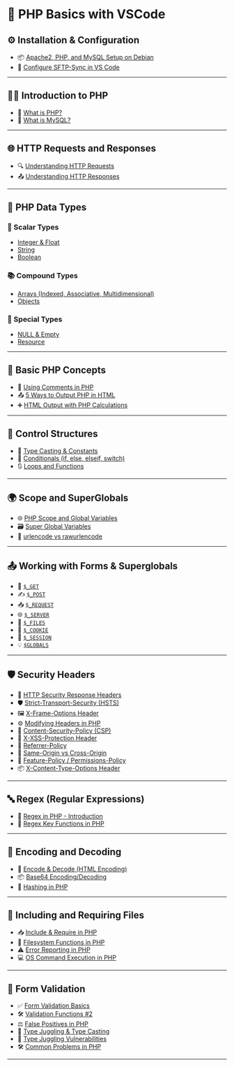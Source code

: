 
# 📘 PHP Basics with VSCode

## ⚙️ Installation & Configuration

* 📦 [Apache2, PHP, and MySQL Setup on Debian](https://github.com/nikhilpatidar01/Web-Application-Penetration-Testing/blob/Master/1.%20PHP%20Basics%20with%20VSCode/1.%20PHP%2C%20VSCode%2C%20Server%20Setup/1.%20Debian%20Apache2%20PHP%20MySQL%20Install%20and%20Setup.md)
* 🔄 [Configure SFTP-Sync in VS Code](https://github.com/nikhilpatidar01/Web-Application-Penetration-Testing/blob/Master/1.%20PHP%20Basics%20with%20VSCode/1.%20PHP%2C%20VSCode%2C%20Server%20Setup/2.%20sftp-sync%20in%20VS%20Code.md#-how-to-install-and-set-up-sftp-sync-by-natizyskunk)

---

## 🧑‍💻 Introduction to PHP

* 📖 [What is PHP?](https://github.com/nikhilpatidar01/Web-Application-Penetration-Testing/blob/Master/1.%20PHP%20Basics%20with%20VSCode/2.%20Introduction%20of%20PHP/1.%20What%20is%20PHP.md#-php)
* 💾 [What is MySQL?](https://github.com/nikhilpatidar01/Web-Application-Penetration-Testing/blob/Master/1.%20PHP%20Basics%20with%20VSCode/2.%20Introduction%20of%20PHP/2.%20What%20is%20MySQL.md#-mysql)

---

## 🌐 HTTP Requests and Responses

* 🔍 [Understanding HTTP Requests](https://github.com/nikhilpatidar01/Web-Application-Penetration-Testing/blob/Master/1.%20PHP%20Basics%20with%20VSCode/3.%20HTTP%20Concepts/1.%20HTTP%20Requests%20and%20Responses.md#-web-fundamentals)
* 📤 [Understanding HTTP Responses](https://github.com/nikhilpatidar01/Web-Application-Penetration-Testing/blob/Master/1.%20PHP%20Basics%20with%20VSCode/3.%20HTTP%20Concepts/1.%20HTTP%20Requests%20and%20Responses.md#2%EF%B8%8F%E2%83%A3-what-is-an-http-response)

---

## 🧱 PHP Data Types

### 🔢 Scalar Types

* [Integer & Float](https://github.com/nikhilpatidar01/Web-Application-Penetration-Testing/blob/Master/1.%20PHP%20Basics%20with%20VSCode/4.%20PHP%20Data%20Types/1.%20Scalar%20Types/1.%20Integer%20and%20Float.md)
* [String](https://github.com/nikhilpatidar01/Web-Application-Penetration-Testing/blob/Master/1.%20PHP%20Basics%20with%20VSCode/4.%20PHP%20Data%20Types/1.%20Scalar%20Types/2.%20String.md)
* [Boolean](https://github.com/nikhilpatidar01/Web-Application-Penetration-Testing/blob/Master/1.%20PHP%20Basics%20with%20VSCode/4.%20PHP%20Data%20Types/1.%20Scalar%20Types/3.%20Boolean.md)

### 📚 Compound Types

* [Arrays (Indexed, Associative, Multidimensional)](https://github.com/nikhilpatidar01/Web-Application-Penetration-Testing/blob/Master/1.%20PHP%20Basics%20with%20VSCode/4.%20PHP%20Data%20Types/2.%20Compound%20Types/1.%20Arrays.md)
* [Objects](https://github.com/nikhilpatidar01/Web-Application-Penetration-Testing/blob/Master/1.%20PHP%20Basics%20with%20VSCode/4.%20PHP%20Data%20Types/2.%20Compound%20Types/2.%20Objects.md)

### 🧩 Special Types

* [NULL & Empty](https://github.com/nikhilpatidar01/Web-Application-Penetration-Testing/blob/Master/1.%20PHP%20Basics%20with%20VSCode/4.%20PHP%20Data%20Types/3.%20Special%20Types/1.%20NULL%20and%20Empty.md)
* [Resource](https://github.com/nikhilpatidar01/Web-Application-Penetration-Testing/blob/Master/1.%20PHP%20Basics%20with%20VSCode/4.%20PHP%20Data%20Types/3.%20Special%20Types/2.%20Resource.md)

---

## 📝 Basic PHP Concepts

* 💬 [Using Comments in PHP](https://github.com/nikhilpatidar01/Web-Application-Penetration-Testing/blob/Master/1.%20PHP%20Basics%20with%20VSCode/4.%20PHP%20Data%20Types/PHP%20Comments.md)
* 📤 [5 Ways to Output PHP in HTML](https://github.com/nikhilpatidar01/Web-Application-Penetration-Testing/blob/Master/1.%20PHP%20Basics%20with%20VSCode/4.%20PHP%20Data%20Types/PHP%20HTML%20Output%205%20s.md)
* ➕ [HTML Output with PHP Calculations](https://github.com/nikhilpatidar01/Web-Application-Penetration-Testing/blob/Master/1.%20PHP%20Basics%20with%20VSCode/4.%20PHP%20Data%20Types/PHP%20for%20%20Calculations.md)

---

## 🧠 Control Structures

* 🔁 [Type Casting & Constants](https://github.com/nikhilpatidar01/Web-Application-Penetration-Testing/blob/Master/1.%20PHP%20Basics%20with%20VSCode/5.%20Control%20Structures/1.%20Type%20Casting%20and%20Constants.md)
* 🔄 [Conditionals (if, else, elseif, switch)](https://github.com/nikhilpatidar01/Web-Application-Penetration-Testing/blob/Master/1.%20PHP%20Basics%20with%20VSCode/5.%20Control%20Structures/2.%20Conditional%20If%20and%20Switch%20Statements.md)
* 🔃 [Loops and Functions](https://github.com/nikhilpatidar01/Web-Application-Penetration-Testing/blob/Master/1.%20PHP%20Basics%20with%20VSCode/5.%20Control%20Structures/3.%20Loops%20in%20PHP.md)

---

## 🌍 Scope and SuperGlobals

* 🌐 [PHP Scope and Global Variables](https://github.com/nikhilpatidar01/Web-Application-Penetration-Testing/blob/Master/1.%20PHP%20Basics%20with%20VSCode/6.%20Superglobals%20and%20Scope/1.%20Scope%20and%20Global%20Variables.md)
* 🗃️ [Super Global Variables](https://github.com/nikhilpatidar01/Web-Application-Penetration-Testing/blob/Master/1.%20PHP%20Basics%20with%20VSCode/6.%20Superglobals%20and%20Scope/2.%20Super%20Global%20Variables.md)
* 🧪 [urlencode vs rawurlencode](https://github.com/nikhilpatidar01/Web-Application-Penetration-Testing/blob/Master/1.%20PHP%20Basics%20with%20VSCode/6.%20Superglobals%20and%20Scope/Urlencode%20and%20Rawurlencode.md)


---

## 📤 Working with Forms & Superglobals

* 🔎 [`$_GET`](https://github.com/nikhilpatidar01/Web-Application-Penetration-Testing/blob/Master/1.%20PHP%20Basics%20with%20VSCode/7.%20SuperGlobals%20and%20Forms/1.%20$_GET.md#_get)
* ✍️ [`$_POST`](https://github.com/nikhilpatidar01/Web-Application-Penetration-Testing/blob/Master/1.%20PHP%20Basics%20with%20VSCode/7.%20SuperGlobals%20and%20Forms/2.%20%24_POST.md#_post-in-php)
* 📥 [`$_REQUEST`](https://github.com/nikhilpatidar01/Web-Application-Penetration-Testing/blob/Master/1.%20PHP%20Basics%20with%20VSCode/7.%20SuperGlobals%20and%20Forms/3.%20%24_REQUEST.md#_request-in-php)
* 🌐 [`$_SERVER`](https://github.com/nikhilpatidar01/Web-Application-Penetration-Testing/blob/Master/1.%20PHP%20Basics%20with%20VSCode/7.%20SuperGlobals%20and%20Forms/4.%20$_SERVER.md#_server)
* 📎 [`$_FILES`](https://github.com/nikhilpatidar01/Web-Application-Penetration-Testing/blob/Master/1.%20PHP%20Basics%20with%20VSCode/7.%20SuperGlobals%20and%20Forms/5.%20$_FILES.md#_files-upload-in-php)
* 🍪 [`$_COOKIE`](https://github.com/nikhilpatidar01/Web-Application-Penetration-Testing/blob/Master/1.%20PHP%20Basics%20with%20VSCode/7.%20SuperGlobals%20and%20Forms/6.%20%24_COOKIE.md#_cookie)
* 🔐 [`$_SESSION`](https://github.com/nikhilpatidar01/Web-Application-Penetration-Testing/blob/Master/1.%20PHP%20Basics%20with%20VSCode/7.%20SuperGlobals%20and%20Forms/7.%20$_SESSION.md#_session)
* 💡 [`$GLOBALS`](https://github.com/nikhilpatidar01/Web-Application-Penetration-Testing/blob/Master/1.%20PHP%20Basics%20with%20VSCode/7.%20SuperGlobals%20and%20Forms/8.%20%24GLOBALS.md#globals)

---

## 🛡️ Security Headers

* 🔎 [HTTP Security Response Headers](https://github.com/nikhilpatidar01/Web-Application-Penetration-Testing/blob/Master/1.%20PHP%20Basics%20with%20VSCode/8.%20Security%20Header/1.%20HTTP%20Security%20Response%20Headers.md#-http-security-response-headers)
* 🛡️ [Strict-Transport-Security (HSTS)](https://github.com/nikhilpatidar01/Web-Application-Penetration-Testing/blob/Master/1.%20PHP%20Basics%20with%20VSCode/8.%20Security%20Header/2.%20Strict-Transport-Security%20%28HSTS%29.md#strict-transport-security-hsts)
* 🖼️ [X-Frame-Options Header](https://github.com/nikhilpatidar01/Web-Application-Penetration-Testing/blob/Master/1.%20PHP%20Basics%20with%20VSCode/8.%20Security%20Header/3.%20X-Frame-Options%20Header.md#x-frame-options-header)
* ⚙️ [Modifying Headers in PHP](https://github.com/nikhilpatidar01/Web-Application-Penetration-Testing/blob/Master/1.%20PHP%20Basics%20with%20VSCode/8.%20Security%20Header/4.%20Modifying%20Headers.md#modifying-headers-in-php)
* 📜 [Content-Security-Policy (CSP)](https://github.com/nikhilpatidar01/Web-Application-Penetration-Testing/blob/Master/1.%20PHP%20Basics%20with%20VSCode/8.%20Security%20Header/5.%20Content-Security-Policy%20%28CSP%29.md#%EF%B8%8F-content-security-policy-csp-in-ini)
* 🧪 [X-XSS-Protection Header](https://github.com/nikhilpatidar01/Web-Application-Penetration-Testing/blob/Master/1.%20PHP%20Basics%20with%20VSCode/8.%20Security%20Header/6.%20X-XSS%20Protection%20Header.md#%EF%B8%8F-x-xss-protection-header--php-security-lab)
* 🔁 [Referrer-Policy](https://github.com/nikhilpatidar01/Web-Application-Penetration-Testing/blob/Master/1.%20PHP%20Basics%20with%20VSCode/8.%20Security%20Header/7.%20Referrer%20Policy.md#-referrer-policy)
* 🔄 [Same-Origin vs Cross-Origin](https://github.com/nikhilpatidar01/Web-Application-Penetration-Testing/blob/Master/1.%20PHP%20Basics%20with%20VSCode/8.%20Security%20Header/8.%20Same%20Origin%20vs%20Cross%20Origin.md#-same-origin-vs-cross-origin)
* 🚫 [Feature-Policy / Permissions-Policy](https://github.com/nikhilpatidar01/Web-Application-Penetration-Testing/blob/Master/1.%20PHP%20Basics%20with%20VSCode/8.%20Security%20Header/9.%20Feature-Policy%20%28Permissions-Policy%29.md#-feature-policy--permissions-policy)
* 📦 [X-Content-Type-Options Header](https://github.com/nikhilpatidar01/Web-Application-Penetration-Testing/blob/Master/1.%20PHP%20Basics%20with%20VSCode/8.%20Security%20Header/9.1.%20X-Content%20Type%20Options%20Header.md#-x-content-type-options-header)

---

## 🔤 Regex (Regular Expressions)

* 🧵 [Regex in PHP - Introduction](https://github.com/nikhilpatidar01/Web-Application-Penetration-Testing/blob/Master/1.%20PHP%20Basics%20with%20VSCode/9.%20Regex/1.%20Regular%20Expressions%20%28Regex%29.md#php-regular-expressions-regex)
* 🔧 [Regex Key Functions in PHP](https://github.com/nikhilpatidar01/Web-Application-Penetration-Testing/blob/Master/1.%20PHP%20Basics%20with%20VSCode/9.%20Regex/2.%20Regular%20Expressions%20%28Key%20Functions%29.md#php-regular-expressions---key-functions)

---

## 🔐 Encoding and Decoding

* 🧬 [Encode & Decode (HTML Encoding)](https://github.com/nikhilpatidar01/Web-Application-Penetration-Testing/blob/Master/1.%20PHP%20Basics%20with%20VSCode/10.%20Encoding%20and%20Decoding/1.%20Encode%20and%20Decode%20in%20PHP.md#encode-and-decode-in-php-html-encoding-functions)
* 📦 [Base64 Encoding/Decoding](https://github.com/nikhilpatidar01/Web-Application-Penetration-Testing/blob/Master/1.%20PHP%20Basics%20with%20VSCode/10.%20Encoding%20and%20Decoding/2.%20Base64%20Encoding%20and%20Decoding%20in%20PHP.md#base64-encoding-and-decoding-in-php)
* 🔐 [Hashing in PHP](https://github.com/nikhilpatidar01/Web-Application-Penetration-Testing/blob/Master/1.%20PHP%20Basics%20with%20VSCode/10.%20Encoding%20and%20Decoding/3.%20Hashing%20in%20PHP.md#hashing-in-php)

---

## 📂 Including and Requiring Files

* 📥 [Include & Require in PHP](https://github.com/nikhilpatidar01/Web-Application-Penetration-Testing/blob/Master/1.%20PHP%20Basics%20with%20VSCode/11.%20Including%20and%20Requiring%20Files/1.%20Including%20and%20Requiring%20Files%20in%20PHP.md#including-and-requiring-files-in-php)
* 📁 [Filesystem Functions in PHP](https://github.com/nikhilpatidar01/Web-Application-Penetration-Testing/blob/Master/1.%20PHP%20Basics%20with%20VSCode/11.%20Including%20and%20Requiring%20Files/2.%20Filesystem%20Functions%20in%20PHP.md#-what-are-filesystem-functions)
* ⚠️ [Error Reporting in PHP](https://github.com/nikhilpatidar01/Web-Application-Penetration-Testing/blob/Master/1.%20PHP%20Basics%20with%20VSCode/11.%20Including%20and%20Requiring%20Files/3.%20Error%20Reporting%20in%20PHP.md#php-error-reporting)
* 💻 [OS Command Execution in PHP](https://github.com/nikhilpatidar01/Web-Application-Penetration-Testing/blob/Master/1.%20PHP%20Basics%20with%20VSCode/11.%20Including%20and%20Requiring%20Files/4.%20OS%20Commands%20Execution.md#%EF%B8%8F-php-os-commands-execution)

---

## 📝 Form Validation

* ✅ [Form Validation Basics](https://github.com/nikhilpatidar01/Web-Application-Penetration-Testing/blob/Master/1.%20PHP%20Basics%20with%20VSCode/12.%20Form%20Validation/1.%20Form%20Validation.md#-php-form-validation)
* 🛠️ [Validation Functions #2](https://github.com/nikhilpatidar01/Web-Application-Penetration-Testing/blob/Master/1.%20PHP%20Basics%20with%20VSCode/12.%20Form%20Validation/2.%20Form%20Validation2.md#php-validation-functions2)
* ⚖️ [False Positives in PHP](https://github.com/nikhilpatidar01/Web-Application-Penetration-Testing/blob/Master/1.%20PHP%20Basics%20with%20VSCode/12.%20Form%20Validation/3.%20False%20Positives.md#-false-positives-in-php-comparisons)
* 🔁 [Type Juggling & Type Casting](https://github.com/nikhilpatidar01/Web-Application-Penetration-Testing/blob/Master/1.%20PHP%20Basics%20with%20VSCode/12.%20Form%20Validation/4.%20Type%20Juggling%20and%20Type%20Casting.md#-type-juggling-and-type-casting-in-php)
* 🚨 [Type Juggling Vulnerabilities](https://github.com/nikhilpatidar01/Web-Application-Penetration-Testing/blob/Master/1.%20PHP%20Basics%20with%20VSCode/12.%20Form%20Validation/5.%20Type%20Juggling%20Vulnerabilities%20in%20PHP%20Login%20Forms.md#-fixed-and-complete-typejuggling-loginphp-script)
* 🛠️ [Common Problems in PHP](https://github.com/nikhilpatidar01/Web-Application-Penetration-Testing/blob/Master/1.%20PHP%20Basics%20with%20VSCode/12.%20Form%20Validation/6.%20Common%20Problems%20in%20PHP.md#-common-problems-in-php)

---

